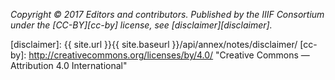 _Copyright © 2017 Editors and contributors. Published by the IIIF Consortium under the [CC-BY][cc-by] license, see [disclaimer][disclaimer]._

[disclaimer]: {{ site.url }}{{ site.baseurl }}/api/annex/notes/disclaimer/
[cc-by]: http://creativecommons.org/licenses/by/4.0/ "Creative Commons &mdash; Attribution 4.0 International"
